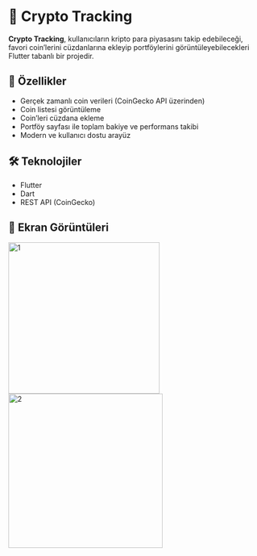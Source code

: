 # 📱 Crypto Tracking

**Crypto Tracking**, kullanıcıların kripto para piyasasını takip edebileceği, favori coin’lerini cüzdanlarına ekleyip portföylerini görüntüleyebilecekleri Flutter tabanlı bir projedir.

## 🚀 Özellikler

-  Gerçek zamanlı coin verileri (CoinGecko API üzerinden)
-  Coin listesi görüntüleme
-  Coin’leri cüzdana ekleme
-  Portföy sayfası ile toplam bakiye ve performans takibi
-  Modern ve kullanıcı dostu arayüz

##  🛠️ Teknolojiler

- Flutter
- Dart
- REST API (CoinGecko)

## 📸 Ekran Görüntüleri
<img src="https://github.com/user-attachments/assets/ef54d2cd-fb03-4bdc-b566-2ada65100bcf" alt="1" width="300"/>
<img src="https://github.com/user-attachments/assets/f4272402-3f90-4569-ac42-4f53eb98fbd6" alt="2" width="306"/>
